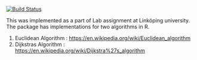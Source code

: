 [![Build Status](https://travis-ci.org/mariatreesa/Lab3R.svg?branch=master)](https://travis-ci.org/mariatreesa/Lab3R)

This was implemented as a part of Lab assignment at Linköping university. The package has implementations for two algorithms in R.

1. Euclidean Algorithm : https://en.wikipedia.org/wiki/Euclidean_algorithm
2. Dijkstras Algorithm : https://en.wikipedia.org/wiki/Dijkstra%27s_algorithm
